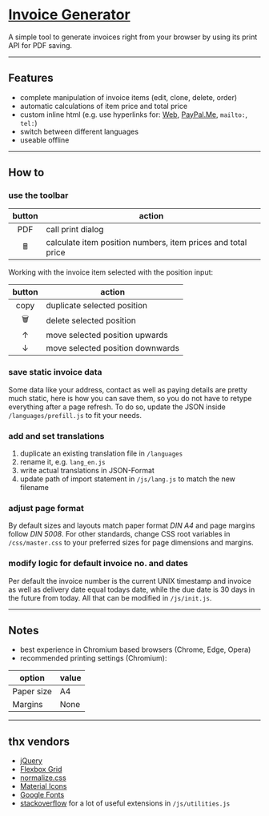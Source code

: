 # **[Invoice Generator](https://devidwolf.github.io/invoice-generator/)**
A simple tool to generate invoices right from your browser by using its print API for PDF saving.

---

## **Features**
- complete manipulation of invoice items (edit, clone, delete, order)
- automatic calculations of item price and total price
- custom inline html (e.g. use hyperlinks for: [Web](https://example.com), [PayPal.Me](https://paypal.me), ```mailto:```, ```tel:```)
- switch between different languages
- useable offline

---

## **How to**

### use the toolbar
|button|action|
|:---:|---|
|PDF|call print dialog|
|🖩|calculate item position numbers, item prices and total price|

Working with the invoice item selected with the position input:

|button|action|
|:---:|---|
|copy|duplicate selected position|
|🗑️|delete selected position|
|↑|move selected position upwards|
|↓|move selected position downwards|

### save static invoice data
Some data like your address, contact as well as paying details are pretty much static, here is how you can save them, so you do not have to retype everything after a page refresh. To do so, update the JSON inside ```/languages/prefill.js``` to fit your needs.

### add and set translations
1. duplicate an existing translation file in ```/languages```
2. rename it, e.g. ```lang_en.js```
3. write actual translations in JSON-Format
4. update path of import statement in ```/js/lang.js``` to match the new filename

### adjust page format
By default sizes and layouts match paper format *DIN A4* and page margins follow *DIN 5008*. For other standards, change CSS root variables in ```/css/master.css``` to your preferred sizes for page dimensions and margins.

### modify logic for default invoice no. and dates
Per default the invoice number is the current UNIX timestamp and invoice as well as delivery date equal todays date, while the due date is 30 days in the future from today. All that can be modified in ```/js/init.js```.

---

## **Notes**
- best experience in Chromium based browsers (Chrome, Edge, Opera)
- recommended printing settings (Chromium):

|option|value|
|---|---|
|Paper size|A4|
|Margins|None|

---

## **thx vendors**
  - [jQuery](http://jquery.com)
  - [Flexbox Grid](http://flexboxgrid.com)
  - [normalize.css](https://necolas.github.io/normalize.css/)
  - [Material Icons](https://material.io/resources/icons/)
  - [Google Fonts](https://fonts.google.com/)
  - [stackoverflow](https://stackoverflow.com) for a lot of useful extensions in ```/js/utilities.js```
